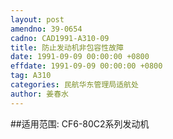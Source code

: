 ```yaml
---
layout: post
amendno: 39-0654
cadno: CAD1991-A310-09
title: 防止发动机非包容性故障
date: 1991-09-09 00:00:00 +0800
effdate: 1991-09-09 00:00:00 +0800
tag: A310
categories: 民航华东管理局适航处
author: 姜春水
---
```


##适用范围:
CF6-80C2系列发动机


